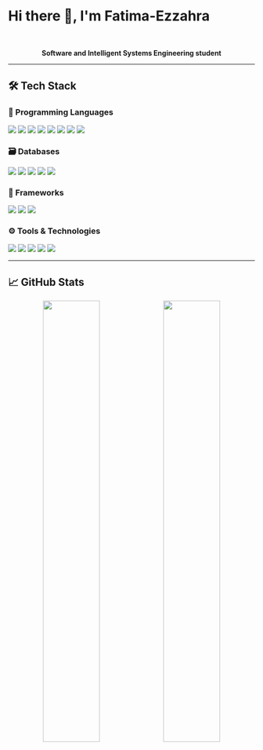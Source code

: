 <p align="center">
  <h1>Hi there 👋, I'm Fatima-Ezzahra</h1>
</p>
<br>
<p align="center">
  <strong>Software and Intelligent Systems Engineering student</strong>
</p>

---

## 🛠️ Tech Stack

### 🧠 Programming Languages  
<p>
  <img src="https://img.shields.io/badge/-JavaScript-F7DF1E?logo=javascript&logoColor=black" />
  <img src="https://img.shields.io/badge/-TypeScript-3178C6?logo=typescript&logoColor=white" />
  <img src="https://img.shields.io/badge/-Java-007396?logo=java&logoColor=white" />
  <img src="https://img.shields.io/badge/-C-A8B9CC?logo=c&logoColor=black" />
  <img src="https://img.shields.io/badge/-C++-00599C?logo=cpp&logoColor=white" />
  <img src="https://img.shields.io/badge/-PHP-777BB4?logo=php&logoColor=white" />
  <img src="https://img.shields.io/badge/-HTML5-E34F26?logo=html5&logoColor=white" />
  <img src="https://img.shields.io/badge/-CSS3-1572B6?logo=css3&logoColor=white" />
</p>

### 🗃️ Databases  
<p>
  <img src="https://img.shields.io/badge/-MongoDB-47A248?logo=mongodb&logoColor=white" />
  <img src="https://img.shields.io/badge/-Cassandra-1287B1?logo=apache-cassandra&logoColor=white" />
  <img src="https://img.shields.io/badge/-PostgreSQL-336791?logo=postgresql&logoColor=white" />
  <img src="https://img.shields.io/badge/-MySQL-4479A1?logo=mysql&logoColor=white" />
  <img src="https://img.shields.io/badge/-SQLite-003B57?logo=sqlite&logoColor=white" />
</p>

### 🧰 Frameworks  
<p>
  <img src="https://img.shields.io/badge/-Angular-DD0031?logo=angular&logoColor=white" />
  <img src="https://img.shields.io/badge/-Symfony-000000?logo=symfony&logoColor=white" />
  <img src="https://img.shields.io/badge/-Express.js-000000?logo=express&logoColor=white" />
</p>

### ⚙️ Tools & Technologies  
<p>
  <img src="https://img.shields.io/badge/-Visual%20Studio-5C2D91?logo=visual-studio&logoColor=white" />
  <img src="https://img.shields.io/badge/-VS%20Code-007ACC?logo=visual-studio-code&logoColor=white" />
  <img src="https://img.shields.io/badge/-Git-F05032?logo=git&logoColor=white" />
  <img src="https://img.shields.io/badge/-GitHub-181717?logo=github&logoColor=white" />
  <img src="https://img.shields.io/badge/-Figma-F24E1E?logo=figma&logoColor=white" />
</p>

---

## 📈 GitHub Stats

<p align="center">
  <img src="https://github-readme-stats.vercel.app/api?username=FatiAllali123&show_icons=true&theme=dark&hide_title=true" width="48%" />
  <img src="https://github-readme-stats.vercel.app/api/top-langs/?username=FatiAllali123&layout=compact&theme=dark&hide_title=true" width="48%" />
</p>

                                   


                                   
     

